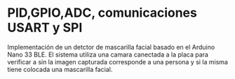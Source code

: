 # PID,GPIO,ADC, comunicaciones USART y SPI

Implementación de un detctor de mascarilla facial basado en el Arduino Nano 33 BLE. 
El sistema utiliza una camara canectada a la placa para verificar a sin la imagen capturada corresponde a una persona y si la misma tiene colocada una mascarilla facial.